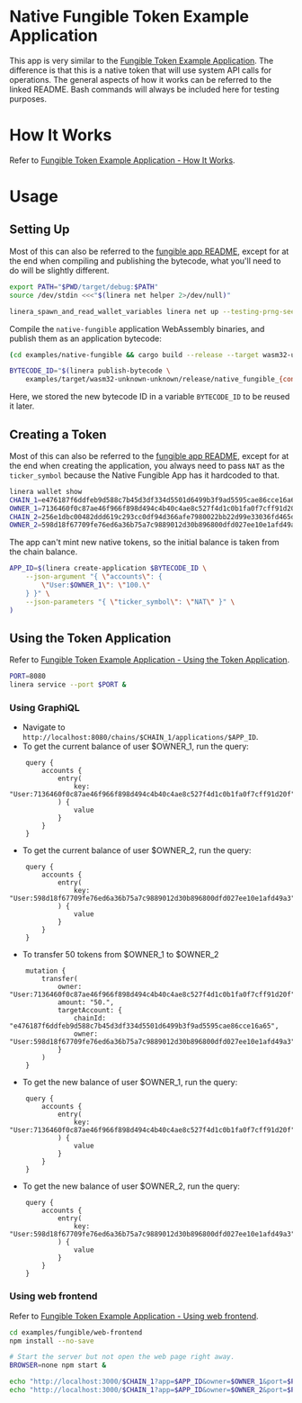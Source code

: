 <!-- cargo-rdme start -->

# Native Fungible Token Example Application

This app is very similar to the [Fungible Token Example Application](https://github.com/linera-io/linera-protocol/blob/main/examples/fungible/README.md#fungible-token-example-application). The difference is that this is a native token that will use system API calls for operations.
The general aspects of how it works can be referred to the linked README. Bash commands will always be included here for testing purposes.

# How It Works

Refer to [Fungible Token Example Application - How It Works](https://github.com/linera-io/linera-protocol/blob/main/examples/fungible/README.md#how-it-works).

# Usage

## Setting Up

Most of this can also be referred to the [fungible app README](https://github.com/linera-io/linera-protocol/blob/main/examples/fungible/README.md#setting-up), except for at the end when compiling and publishing the bytecode, what you'll need to do will be slightly different.

```bash
export PATH="$PWD/target/debug:$PATH"
source /dev/stdin <<<"$(linera net helper 2>/dev/null)"

linera_spawn_and_read_wallet_variables linera net up --testing-prng-seed 37
```

Compile the `native-fungible` application WebAssembly binaries, and publish them as an application
bytecode:

```bash
(cd examples/native-fungible && cargo build --release --target wasm32-unknown-unknown)

BYTECODE_ID="$(linera publish-bytecode \
    examples/target/wasm32-unknown-unknown/release/native_fungible_{contract,service}.wasm)"
```

Here, we stored the new bytecode ID in a variable `BYTECODE_ID` to be reused it later.

## Creating a Token

Most of this can also be referred to the [fungible app README](https://github.com/linera-io/linera-protocol/blob/main/examples/fungible/README.md#creating-a-token), except for at the end when creating the application, you always need to pass `NAT` as the `ticker_symbol` because the Native Fungible App has it hardcoded to that.

```bash
linera wallet show
CHAIN_1=e476187f6ddfeb9d588c7b45d3df334d5501d6499b3f9ad5595cae86cce16a65  # default chain for the wallet
OWNER_1=7136460f0c87ae46f966f898d494c4b40c4ae8c527f4d1c0b1fa0f7cff91d20f  # owner of chain 1
CHAIN_2=256e1dbc00482ddd619c293cc0df94d366afe7980022bb22d99e33036fd465dd  # another chain in the wallet
OWNER_2=598d18f67709fe76ed6a36b75a7c9889012d30b896800dfd027ee10e1afd49a3  # owner of chain 2
```

The app can't mint new native tokens, so the initial balance is taken from the chain balance.

```bash
APP_ID=$(linera create-application $BYTECODE_ID \
    --json-argument "{ \"accounts\": {
        \"User:$OWNER_1\": \"100.\"
    } }" \
    --json-parameters "{ \"ticker_symbol\": \"NAT\" }" \
)
```

## Using the Token Application

Refer to [Fungible Token Example Application - Using the Token Application](https://github.com/linera-io/linera-protocol/blob/main/examples/fungible/README.md#using-the-token-application).

```bash
PORT=8080
linera service --port $PORT &
```

### Using GraphiQL

- Navigate to `http://localhost:8080/chains/$CHAIN_1/applications/$APP_ID`.
- To get the current balance of user $OWNER_1, run the query:
```gql,uri=http://localhost:8080/chains/$CHAIN_1/applications/$APP_ID
    query {
        accounts {
            entry(
                key: "User:7136460f0c87ae46f966f898d494c4b40c4ae8c527f4d1c0b1fa0f7cff91d20f"
            ) {
                value
            }
        }
    }
```
- To get the current balance of user $OWNER_2, run the query:
```gql,uri=http://localhost:8080/chains/$CHAIN_1/applications/$APP_ID
    query {
        accounts {
            entry(
                key: "User:598d18f67709fe76ed6a36b75a7c9889012d30b896800dfd027ee10e1afd49a3"
            ) {
                value
            }
        }
    }
```
- To transfer 50 tokens from $OWNER_1 to $OWNER_2
```gql,uri=http://localhost:8080/chains/$CHAIN_1/applications/$APP_ID
    mutation {
        transfer(
            owner: "User:7136460f0c87ae46f966f898d494c4b40c4ae8c527f4d1c0b1fa0f7cff91d20f",
            amount: "50.",
            targetAccount: {
                chainId: "e476187f6ddfeb9d588c7b45d3df334d5501d6499b3f9ad5595cae86cce16a65",
                owner: "User:598d18f67709fe76ed6a36b75a7c9889012d30b896800dfd027ee10e1afd49a3"
            }
        )
    }
```
- To get the new balance of user $OWNER_1, run the query:
```gql,uri=http://localhost:8080/chains/$CHAIN_1/applications/$APP_ID
    query {
        accounts {
            entry(
                key: "User:7136460f0c87ae46f966f898d494c4b40c4ae8c527f4d1c0b1fa0f7cff91d20f"
            ) {
                value
            }
        }
    }
```
- To get the new balance of user $OWNER_2, run the query:
```gql,uri=http://localhost:8080/chains/$CHAIN_1/applications/$APP_ID
    query {
        accounts {
            entry(
                key: "User:598d18f67709fe76ed6a36b75a7c9889012d30b896800dfd027ee10e1afd49a3"
            ) {
                value
            }
        }
    }
```

### Using web frontend

Refer to [Fungible Token Example Application - Using web frontend](https://github.com/linera-io/linera-protocol/blob/main/examples/fungible/README.md#using-web-frontend).

```bash
cd examples/fungible/web-frontend
npm install --no-save

# Start the server but not open the web page right away.
BROWSER=none npm start &
```

```bash
echo "http://localhost:3000/$CHAIN_1?app=$APP_ID&owner=$OWNER_1&port=$PORT"
echo "http://localhost:3000/$CHAIN_1?app=$APP_ID&owner=$OWNER_2&port=$PORT"
```

<!-- cargo-rdme end -->
